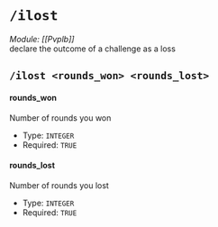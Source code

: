 # `/ilost`
*Module: [[Pvplb]]*<br>
declare the outcome of a challenge as a loss
## `/ilost <rounds_won> <rounds_lost>`
#### rounds_won
Number of rounds you won
- Type: `INTEGER`
- Required: `TRUE`
#### rounds_lost
Number of rounds you lost
- Type: `INTEGER`
- Required: `TRUE`